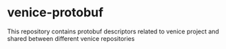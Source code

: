 # venice-protobuf
This repository contains protobuf descriptors related to venice project and shared between different venice repositories
